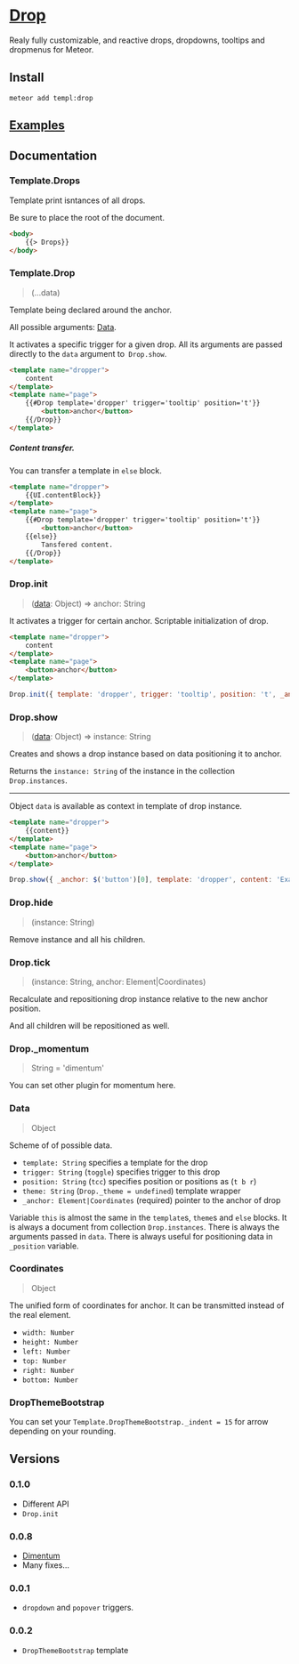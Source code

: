# [Drop](http://templ.meteor.com/drop)

Realy fully customizable, and reactive drops, dropdowns, tooltips and dropmenus for Meteor.

## Install

```
meteor add templ:drop
```

## [Examples](http://templ.meteor.com/drop)

## Documentation

### Template.Drops

Template print isntances of all drops.

Be sure to place the root of the document.

```html
<body>
    {{> Drops}}
</body>
```

### Template.Drop
> (...data)

Template being declared around the anchor.

All possible arguments: [Data](#Data).

It activates a specific trigger for a given drop. All its arguments are passed directly to the `data` argument to` Drop.show`.

```html
<template name="dropper">
    content
</template>
<template name="page">
    {{#Drop template='dropper' trigger='tooltip' position='t'}}
        <button>anchor</button>
    {{/Drop}}
</template>
```

##### Content transfer.

You can transfer a template in `else` block.

```html
<template name="dropper">
    {{UI.contentBlock}}
</template>
<template name="page">
    {{#Drop template='dropper' trigger='tooltip' position='t'}}
        <button>anchor</button>
    {{else}}
        Tansfered content.
    {{/Drop}}
</template>
```

### Drop.init
> ([data](#Data): Object) => anchor: String

It activates a trigger for certain anchor. Scriptable initialization of drop.

```html
<template name="dropper">
    content
</template>
<template name="page">
    <button>anchor</button>
</template>
```

```js
Drop.init({ template: 'dropper', trigger: 'tooltip', position: 't', _anchor: $('button')[0] });
```

### Drop.show
> ([data](#Data): Object) => instance: String

Creates and shows a drop instance based on data positioning it to anchor.

Returns the `instance: String` of the instance in the collection `Drop.instances`.

---

Object `data` is available as context in template of drop instance.

```html
<template name="dropper">
    {{content}}
</template>
<template name="page">
    <button>anchor</button>
</template>
```

```js
Drop.show({ _anchor: $('button')[0], template: 'dropper', content: 'Example' });
```

### Drop.hide
> (instance: String)

Remove instance and all his children.

### Drop.tick
> (instance: String, anchor: Element|Coordinates)

Recalculate and repositioning drop instance relative to the new anchor position.

And all children will be repositioned as well.

### Drop._momentum
> String = 'dimentum'

You can set other plugin for momentum here.

### Data
> Object

Scheme of of possible data.

* `template: String` specifies a template for the drop
* `trigger: String` (`toggle`) specifies trigger to this drop
* `position: String` (`tcc`) specifies position or positions as (`t b r`)
* `theme: String` (`Drop._theme = undefined`) template wrapper
* `_anchor: Element|Coordinates` (required) pointer to the anchor of drop

Variable `this` is almost the same in the `template`s, `theme`s and `else` blocks.
It is always a document from collection `Drop.instances`.
There is always the arguments passed in `data`.
There is always useful for positioning data in `_position` variable.

### Coordinates
> Object

The unified form of coordinates for anchor. It can be transmitted instead of the real element.

* `width: Number`
* `height: Number`
* `left: Number`
* `top: Number`
* `right: Number`
* `bottom: Number`

### DropThemeBootstrap

You can set your `Template.DropThemeBootstrap._indent = 15` for arrow depending on your rounding.

## Versions

### 0.1.0
* Different API
* `Drop.init`

### 0.0.8
* [Dimentum](https://github.com/meteor-templ/dimentum)
* Many fixes...

### 0.0.1

* `dropdown` and `popover` triggers.

### 0.0.2

* `DropThemeBootstrap` template